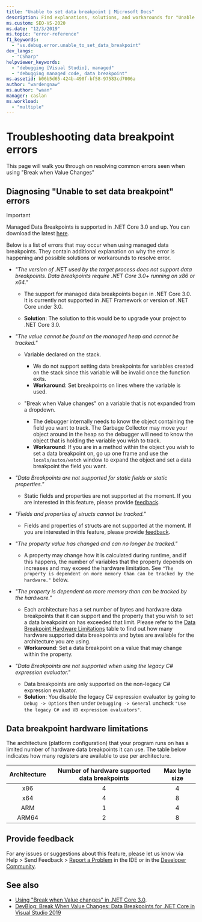 ```yaml
---
title: "Unable to set data breakpoint | Microsoft Docs"
description: Find explanations, solutions, and workarounds for "Unable to set data breakpoint errors" that occur when using "Break when Value Changes".
ms.custom: SEO-VS-2020
ms.date: "12/3/2019"
ms.topic: "error-reference"
f1_keywords:
  - "vs.debug.error.unable_to_set_data_breakpoint"
dev_langs:
  - "CSharp"
helpviewer_keywords:
  - "debugging [Visual Studio], managed"
  - "debugging managed code, data breakpoint"
ms.assetid: b06b5d65-424b-490f-bf58-97583cd7006a
author: "wardengnaw"
ms.author: "waan"
manager: caslan
ms.workload:
  - "multiple"
---
```

# Troubleshooting data breakpoint errors
This page will walk you through on resolving common errors seen when using "Break when Value Changes"

## Diagnosing "Unable to set data breakpoint" errors
> [!IMPORTANT]
> Managed Data Breakpoints is supported in .NET Core 3.0 and up. You can download the latest [here](https://dotnet.microsoft.com/download).

Below is a list of errors that may occur when using managed data breakpoints. They contain additional explanation on why the error is happening and possible solutions or workarounds to resolve error.

- *"The version of .NET used by the target process does not support data breakpoints. Data breakpoints require .NET Core 3.0+ running on x86 or x64."*

  - The support for managed data breakpoints began in .NET Core 3.0. It is currently not supported in .NET Framework or version of .NET Core under 3.0. 
    
  - **Solution**: The solution to this would be to upgrade your project to .NET Core 3.0.

- *"The value cannot be found on the managed heap and cannot be tracked."*
  - Variable declared on the stack.
    - We do not support setting data breakpoints for variables created on the stack since this variable will be invalid once the function exits.
    - **Workaround**: Set breakpoints on lines where the variable is used.

  - "Break when Value changes" on a variable that is not expanded from a dropdown.
    - The debugger internally needs to know the object containing the field you want to track. The Garbage Collector may move your object around in the heap so the debugger will need to know the object that is holding the variable you wish to track. 
    - **Workaround**: If you are in a method within the object you wish to set a data breakpoint on, go up one frame and use the `locals/autos/watch` window to expand the object and set a data breakpoint the field you want.

- *"Data Breakpoints are not supported for static fields or static properties."*
    
  - Static fields and properties are not supported at the moment. If you are interested in this feature, please provide [feedback](#provide-feedback).

- *"Fields and properties of structs cannot be tracked."*

  - Fields and properties of structs are not supported at the moment. If you are interested in this feature, please provide [feedback](#provide-feedback).

- *"The property value has changed and can no longer be tracked."*

  - A property may change how it is calculated during runtime, and if this happens, the number of variables that the property depends on increases and may exceed the hardware limitation. See `"The property is dependent on more memory than can be tracked by the hardware."` below.

- *"The property is dependent on more memory than can be tracked by the hardware."*
    
  - Each architecture has a set number of bytes and hardware data breakpoints that it can support and the property that you wish to set a data breakpoint on has exceeded that limit. Please refer to the [Data Breakpoint Hardware Limitations](#data-breakpoint-hardware-limitations) table to find out how many hardware supported data breakpoints and bytes are available for the architecture you are using. 
  - **Workaround**: Set a data breakpoint on a value that may change within the property.

- *"Data Breakpoints are not supported when using the legacy C# expression evaluator."*

  - Data breakpoints are only supported on the non-legacy C# expression evaluator. 
  - **Solution**: You disable the legacy C# expression evaluator by going to `Debug -> Options` then under `Debugging -> General` uncheck `"Use the legacy C# and VB expression evaluators"`.

## Data breakpoint hardware limitations

The architecture (platform configuration) that your program runs on has a limited number of hardware data breakpoints it can use. The table below indicates how many registers are available to use per architecture.

| Architecture | Number of hardware supported data breakpoints | Max byte size|
| :-------------: |:-------------:| :-------------:|
| x86 | 4 | 4 |
| x64 | 4 | 8 |
| ARM | 1 | 4 |
| ARM64 | 2 | 8 |

## Provide feedback

For any issues or suggestions about this feature, please let us know via Help > Send Feedback > [Report a Problem](../ide/how-to-report-a-problem-with-visual-studio.md) in the IDE or in the [Developer Community](https://aka.ms/feedback/suggest?space=8).

## See also

- [Using "Break when Value changes" in .NET Core 3.0](using-breakpoints.md#BKMK_set_a_data_breakpoint_native_cplusplus).
- [DevBlog: Break When Value Changes: Data Breakpoints for .NET Core in Visual Studio 2019](https://devblogs.microsoft.com/visualstudio/break-when-value-changes-data-breakpoints-for-net-core-in-visual-studio-2019/)
